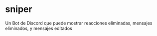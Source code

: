 # sniper
Un Bot de Discord que puede mostrar reacciones eliminadas, mensajes eliminados, y mensajes editados
